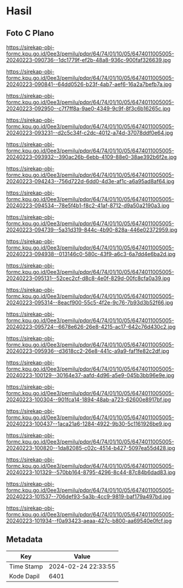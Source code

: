 # Hasil

## Foto C Plano

https://sirekap-obj-formc.kpu.go.id/0ee3/pemilu/pdpr/64/74/01/10/05/6474011005005-20240223-090736--1dc1779f-ef2b-48a8-936c-900faf326639.jpg

https://sirekap-obj-formc.kpu.go.id/0ee3/pemilu/pdpr/64/74/01/10/05/6474011005005-20240223-090841--64dd0526-b23f-4ab7-aef6-16a2a7befb7a.jpg

https://sirekap-obj-formc.kpu.go.id/0ee3/pemilu/pdpr/64/74/01/10/05/6474011005005-20240223-092950--c7f7ff8a-9ae0-4349-9c9f-8f3c6b16265c.jpg

https://sirekap-obj-formc.kpu.go.id/0ee3/pemilu/pdpr/64/74/01/10/05/6474011005005-20240223-093231--d2c5c34f-c2dc-4012-a74d-37078ddf0e64.jpg

https://sirekap-obj-formc.kpu.go.id/0ee3/pemilu/pdpr/64/74/01/10/05/6474011005005-20240223-093932--390ac26b-6ebb-4109-88e0-38ae392b6f2e.jpg

https://sirekap-obj-formc.kpu.go.id/0ee3/pemilu/pdpr/64/74/01/10/05/6474011005005-20240223-094243--756d722d-6dd0-4d3e-af1c-a6a95ad8af64.jpg

https://sirekap-obj-formc.kpu.go.id/0ee3/pemilu/pdpr/64/74/01/10/05/6474011005005-20240223-094534--78e5f4b1-f8c2-41af-8712-d9a50a2190a3.jpg

https://sirekap-obj-formc.kpu.go.id/0ee3/pemilu/pdpr/64/74/01/10/05/6474011005005-20240223-094739--5a31d319-844c-4b90-828a-446e02372959.jpg

https://sirekap-obj-formc.kpu.go.id/0ee3/pemilu/pdpr/64/74/01/10/05/6474011005005-20240223-094938--013146c0-580c-43f9-a6c3-6a7dd4e6ba2d.jpg

https://sirekap-obj-formc.kpu.go.id/0ee3/pemilu/pdpr/64/74/01/10/05/6474011005005-20240223-095131--52cec2cf-d8c8-4e0f-829d-00fc8cfa0a39.jpg

https://sirekap-obj-formc.kpu.go.id/0ee3/pemilu/pdpr/64/74/01/10/05/6474011005005-20240223-095314--8eacf900-55c5-4f2e-9c76-7b93d3b52f66.jpg

https://sirekap-obj-formc.kpu.go.id/0ee3/pemilu/pdpr/64/74/01/10/05/6474011005005-20240223-095724--6678e626-26e8-4215-ac17-642c76d430c2.jpg

https://sirekap-obj-formc.kpu.go.id/0ee3/pemilu/pdpr/64/74/01/10/05/6474011005005-20240223-095936--d3618cc2-26e8-441c-a9a9-faf1fe82c2df.jpg

https://sirekap-obj-formc.kpu.go.id/0ee3/pemilu/pdpr/64/74/01/10/05/6474011005005-20240223-100129--30164e37-aafd-4d96-a5e9-045b3bb96e9e.jpg

https://sirekap-obj-formc.kpu.go.id/0ee3/pemilu/pdpr/64/74/01/10/05/6474011005005-20240223-100304--901fca14-1894-48ab-a723-62600e8917bf.jpg

https://sirekap-obj-formc.kpu.go.id/0ee3/pemilu/pdpr/64/74/01/10/05/6474011005005-20240223-100437--1aca21a6-1284-4922-9b30-5c1161926be9.jpg

https://sirekap-obj-formc.kpu.go.id/0ee3/pemilu/pdpr/64/74/01/10/05/6474011005005-20240223-100820--1da82085-c02c-4514-b427-5097ea55d428.jpg

https://sirekap-obj-formc.kpu.go.id/0ee3/pemilu/pdpr/64/74/01/10/05/6474011005005-20240223-101329--570bb164-8795-4296-8c44-87c84b6dad83.jpg

https://sirekap-obj-formc.kpu.go.id/0ee3/pemilu/pdpr/64/74/01/10/05/6474011005005-20240223-101537--706def93-5a3b-4cc9-9819-baf179a497bd.jpg

https://sirekap-obj-formc.kpu.go.id/0ee3/pemilu/pdpr/64/74/01/10/05/6474011005005-20240223-101934--f0a93423-aeaa-427c-b800-aa69540e0fcf.jpg


## Metadata

| Key        | Value               |
| ---------- | ------------------- |
| Time Stamp | 2024-02-24 22:33:55 |
| Kode Dapil | 6401                |



